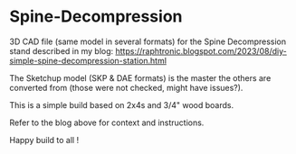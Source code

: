 # Spine-Decompression

3D CAD file (same model in several formats) for the Spine Decompression stand described in my blog: https://raphtronic.blogspot.com/2023/08/diy-simple-spine-decompression-station.html

The Sketchup model (SKP & DAE formats) is the master the others are converted from (those were not checked, might have issues?).

This is a simple build based on 2x4s and 3/4" wood boards.

Refer to the blog above for context and instructions.

Happy build to all !
